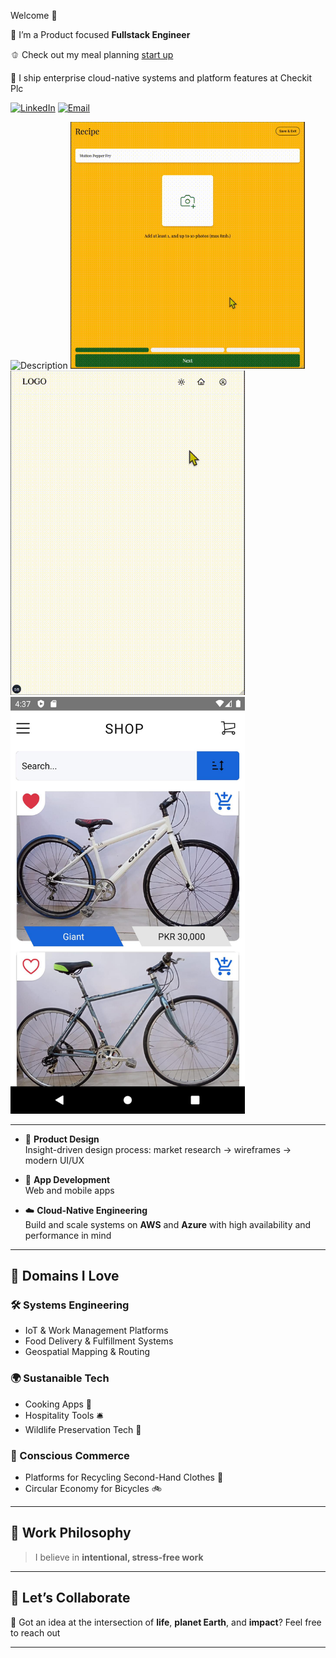<!-- Banner Image (Optional) -->
<!-- ![Banner](https://yourdomain.com/banner.png) -->
Welcome 👋

🎨 I’m a Product focused **Fullstack Engineer**

🫑 Check out my meal planning [start up](https://nutrimap.netlify.app/)

💼 I ship enterprise cloud-native systems and platform features at Checkit Plc

[![LinkedIn](https://img.shields.io/badge/LinkedIn-Connect-blue?style=flat&logo=linkedin)]([https://linkedin.com/in/yourprofile](https://www.linkedin.com/in/imad-rajwani-423a12102/))
[![Email](https://img.shields.io/badge/Email-Say%20Hi!-red?style=flat&logo=gmail)](mailto:imadrajwani@gmail.com)

<div class="grid grid-cols-2">
<img src="cp.gif" alt="Description" width=375 />
<img src="recipe_form.gif" alt="Description" style="width: 375px; height: auto;"/>
<img src="cognito.gif" alt="Description" style="width: 375px; height: auto;"/>
<img src="br_1.jpg" alt="Description" style="width: 375px; height: auto;"/>
</div>

---

- 🎨 **Product Design**  
  Insight-driven design process: market research → wireframes → modern UI/UX

- 📱 **App Development**  
  Web and mobile apps

- ☁️ **Cloud-Native Engineering**  
  Build and scale systems on **AWS** and **Azure** with high availability and performance in mind

---

## 🔬 Domains I Love

### 🛠️ Systems Engineering  
- IoT & Work Management Platforms  
- Food Delivery & Fulfillment Systems  
- Geospatial Mapping & Routing

### 🌍 Sustanaible Tech
- Cooking Apps 🍳  
- Hospitality Tools 🛎️  
- Wildlife Preservation Tech 🐘


### 🛒 Conscious Commerce  
- Platforms for Recycling Second-Hand Clothes 👗  
- Circular Economy for Bicycles 🚲

---

## 🌱 Work Philosophy

> I believe in **intentional, stress-free work**

---

## 🧩 Let’s Collaborate

💬 Got an idea at the intersection of **life**, **planet Earth**, and **impact**? 
Feel free to reach out

---

<!-- Optional: Add fun image or gif -->
<!-- <img src="https://yourdomain.com/fun-illustration.gif" width="100%" alt="Work with purpose"> -->

